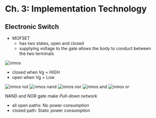 # Ch. 3: Implementation Technology

## Electronic Switch
- MOFSET
  - has two states, open and closed
  - supplying voltage to the gate allows the body to conduct between the two terminals

![nmos](http://coactionos.com/images/mosfet-symbols.svg)
- closed when Vg = HIGH
- open when Vg = Low

![nmos not](https://qph.is.quoracdn.net/main-qimg-011373a2969493446d803d7428299a15?convert_to_webp=true)
![nmos nand](https://upload.wikimedia.org/wikipedia/commons/c/c2/NMOS_NAND.png)
![nmos nor](https://upload.wikimedia.org/wikipedia/commons/a/ab/NMOS_NOR.png)
![nmos and](https://upload.wikimedia.org/wikipedia/commons/7/7c/NMOS_AND_gate.png)
![nmos or](https://upload.wikimedia.org/wikipedia/commons/3/30/NMOS_OR_gate.png)

NAND and NOR gate make *Pull-down network*
- all open paths: No power consumption
- closed path: Static power consumption
